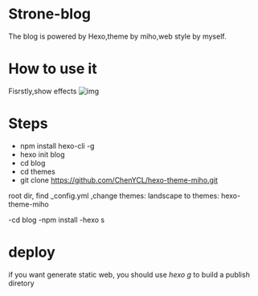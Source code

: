 # Strone-blog
The blog is powered by Hexo,theme by miho,web style by myself.

# How to use it
Fisrstly,show effects
![img](https://github.com/ChenYCL/hexo-theme-miho/raw/change/show.png)

# Steps
- npm install hexo-cli -g
- hexo init blog
- cd blog
- cd themes
- git clone https://github.com/ChenYCL/hexo-theme-miho.git 

root dir, find _config.yml ,change themes: landscape to themes: hexo-theme-miho

-cd blog
-npm install
-hexo s

# deploy
if you want generate static web, you should use  *hexo g* to build a publish diretory
